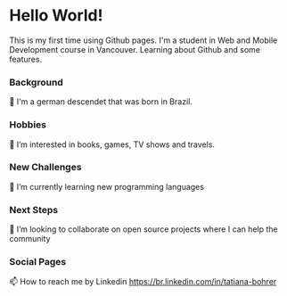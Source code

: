 # Hello World!

This is my first time using Github pages. I'm a student in Web and Mobile Development course in Vancouver. 
Learning about Github and some features.

### Background

🌱 I'm a german descendet that was born in Brazil.

### Hobbies

👀 I’m interested in books, games, TV shows and travels. 

### New Challenges

🌱 I’m currently learning new programming languages

### Next Steps

💞️ I’m looking to collaborate on open source projects where I can help the community

### Social Pages

📫 How to reach me by Linkedin https://br.linkedin.com/in/tatiana-bohrer